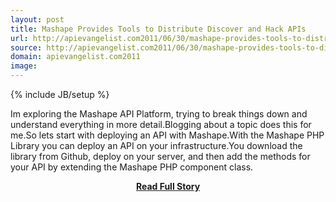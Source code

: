 ```yaml
---
layout: post
title: Mashape Provides Tools to Distribute Discover and Hack APIs
url: http://apievangelist.com2011/06/30/mashape-provides-tools-to-distribute-discover-and-hack-apis/
source: http://apievangelist.com2011/06/30/mashape-provides-tools-to-distribute-discover-and-hack-apis/
domain: apievangelist.com2011
image: 
---
```

{% include JB/setup %}<p>Im exploring the Mashape API Platform, trying to break things down and understand everything in more detail.Blogging about a topic does this for me.So lets start with deploying an API with Mashape.With the Mashape PHP Library you can deploy an API on your infrastructure.You download the library from Github, deploy on your server, and then add the methods for your API by extending the Mashape PHP component class.</p>
<center><p><a href="http://apievangelist.com2011/06/30/mashape-provides-tools-to-distribute-discover-and-hack-apis/" style='padding:25px; font-sze:18px; font-weight: bold;'>Read Full Story</a></p></center>
